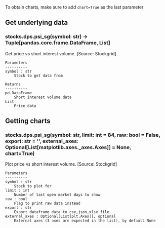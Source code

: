 To obtain charts, make sure to add `chart=True` as the last parameter

## Get underlying data 
### stocks.dps.psi_sg(symbol: str) -> Tuple[pandas.core.frame.DataFrame, List]

Get price vs short interest volume. [Source: Stockgrid]

    Parameters
    ----------
    symbol : str
        Stock to get data from

    Returns
    ----------
    pd.DataFrame
        Short interest volume data
    List
        Price data

## Getting charts 
### stocks.dps.psi_sg(symbol: str, limit: int = 84, raw: bool = False, export: str = '', external_axes: Optional[List[matplotlib.axes._axes.Axes]] = None, chart=True)

Plot price vs short interest volume. [Source: Stockgrid]

    Parameters
    ----------
    symbol : str
        Stock to plot for
    limit : int
        Number of last open market days to show
    raw : bool
        Flag to print raw data instead
    export : str
        Export dataframe data to csv,json,xlsx file
    external_axes : Optional[List[plt.Axes]], optional
        External axes (3 axes are expected in the list), by default None

